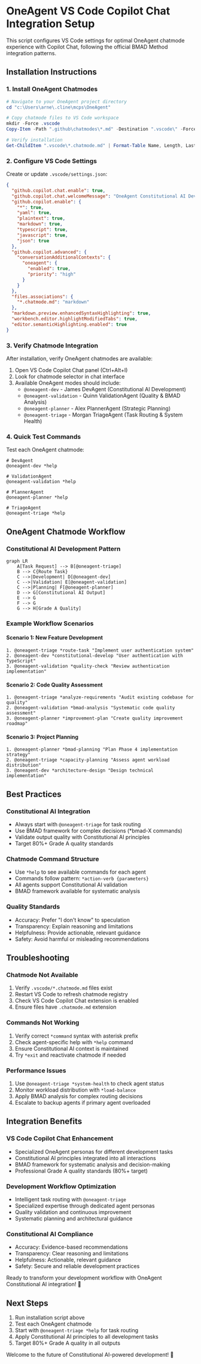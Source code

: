 # OneAgent VS Code Copilot Chat Integration Setup

This script configures VS Code settings for optimal OneAgent chatmode experience with Copilot Chat, following the official BMAD Method integration patterns.

## Installation Instructions

### 1. Install OneAgent Chatmodes

```powershell
# Navigate to your OneAgent project directory
cd "c:\Users\arne\.cline\mcps\OneAgent"

# Copy chatmode files to VS Code workspace
mkdir -Force .vscode
Copy-Item -Path ".github\chatmodes\*.md" -Destination ".vscode\" -Force

# Verify installation
Get-ChildItem ".vscode\*.chatmode.md" | Format-Table Name, Length, LastWriteTime
```

### 2. Configure VS Code Settings

Create or update `.vscode/settings.json`:

```json
{
  "github.copilot.chat.enable": true,
  "github.copilot.chat.welcomeMessage": "OneAgent Constitutional AI Development Platform Ready! Use chatmode selector for specialized agents.",
  "github.copilot.enable": {
    "*": true,
    "yaml": true,
    "plaintext": true,
    "markdown": true,
    "typescript": true,
    "javascript": true,
    "json": true
  },
  "github.copilot.advanced": {
    "conversationAdditionalContexts": {
      "oneagent": {
        "enabled": true,
        "priority": "high"
      }
    }
  },
  "files.associations": {
    "*.chatmode.md": "markdown"
  },
  "markdown.preview.enhancedSyntaxHighlighting": true,
  "workbench.editor.highlightModifiedTabs": true,
  "editor.semanticHighlighting.enabled": true
}
```

### 3. Verify Chatmode Integration

After installation, verify OneAgent chatmodes are available:

1. Open VS Code Copilot Chat panel (Ctrl+Alt+I)
2. Look for chatmode selector in chat interface
3. Available OneAgent modes should include:
   - `@oneagent-dev` - James DevAgent (Constitutional AI Development)
   - `@oneagent-validation` - Quinn ValidationAgent (Quality & BMAD Analysis)
   - `@oneagent-planner` - Alex PlannerAgent (Strategic Planning)
   - `@oneagent-triage` - Morgan TriageAgent (Task Routing & System Health)

### 4. Quick Test Commands

Test each OneAgent chatmode:

```
# DevAgent
@oneagent-dev *help

# ValidationAgent
@oneagent-validation *help

# PlannerAgent
@oneagent-planner *help

# TriageAgent
@oneagent-triage *help
```

## OneAgent Chatmode Workflow

### Constitutional AI Development Pattern

```mermaid
graph LR
    A[Task Request] --> B[@oneagent-triage]
    B --> C{Route Task}
    C -->|Development| D[@oneagent-dev]
    C -->|Validation| E[@oneagent-validation]
    C -->|Planning| F[@oneagent-planner]
    D --> G[Constitutional AI Output]
    E --> G
    F --> G
    G --> H[Grade A Quality]
```

### Example Workflow Scenarios

#### Scenario 1: New Feature Development

```
1. @oneagent-triage *route-task "Implement user authentication system"
2. @oneagent-dev *constitutional-develop "User authentication with TypeScript"
3. @oneagent-validation *quality-check "Review authentication implementation"
```

#### Scenario 2: Code Quality Assessment

```
1. @oneagent-triage *analyze-requirements "Audit existing codebase for quality"
2. @oneagent-validation *bmad-analysis "Systematic code quality assessment"
3. @oneagent-planner *improvement-plan "Create quality improvement roadmap"
```

#### Scenario 3: Project Planning

```
1. @oneagent-planner *bmad-planning "Plan Phase 4 implementation strategy"
2. @oneagent-triage *capacity-planning "Assess agent workload distribution"
3. @oneagent-dev *architecture-design "Design technical implementation"
```

## Best Practices

### Constitutional AI Integration

- Always start with `@oneagent-triage` for task routing
- Use BMAD framework for complex decisions (\*bmad-X commands)
- Validate output quality with Constitutional AI principles
- Target 80%+ Grade A quality standards

### Chatmode Command Structure

- Use `*help` to see available commands for each agent
- Commands follow pattern: `*action-verb {parameters}`
- All agents support Constitutional AI validation
- BMAD framework available for systematic analysis

### Quality Standards

- Accuracy: Prefer "I don't know" to speculation
- Transparency: Explain reasoning and limitations
- Helpfulness: Provide actionable, relevant guidance
- Safety: Avoid harmful or misleading recommendations

## Troubleshooting

### Chatmode Not Available

1. Verify `.vscode/*.chatmode.md` files exist
2. Restart VS Code to refresh chatmode registry
3. Check VS Code Copilot Chat extension is enabled
4. Ensure files have `.chatmode.md` extension

### Commands Not Working

1. Verify correct `*command` syntax with asterisk prefix
2. Check agent-specific help with `*help` command
3. Ensure Constitutional AI context is maintained
4. Try `*exit` and reactivate chatmode if needed

### Performance Issues

1. Use `@oneagent-triage *system-health` to check agent status
2. Monitor workload distribution with `*load-balance`
3. Apply BMAD analysis for complex routing decisions
4. Escalate to backup agents if primary agent overloaded

## Integration Benefits

### VS Code Copilot Chat Enhancement

- Specialized OneAgent personas for different development tasks
- Constitutional AI principles integrated into all interactions
- BMAD framework for systematic analysis and decision-making
- Professional Grade A quality standards (80%+ target)

### Development Workflow Optimization

- Intelligent task routing with `@oneagent-triage`
- Specialized expertise through dedicated agent personas
- Quality validation and continuous improvement
- Systematic planning and architectural guidance

### Constitutional AI Compliance

- Accuracy: Evidence-based recommendations
- Transparency: Clear reasoning and limitations
- Helpfulness: Actionable, relevant guidance
- Safety: Secure and reliable development practices

Ready to transform your development workflow with OneAgent Constitutional AI integration! 🚀

## Next Steps

1. Run installation script above
2. Test each OneAgent chatmode
3. Start with `@oneagent-triage *help` for task routing
4. Apply Constitutional AI principles to all development tasks
5. Target 80%+ Grade A quality in all outputs

Welcome to the future of Constitutional AI-powered development! 🎯
